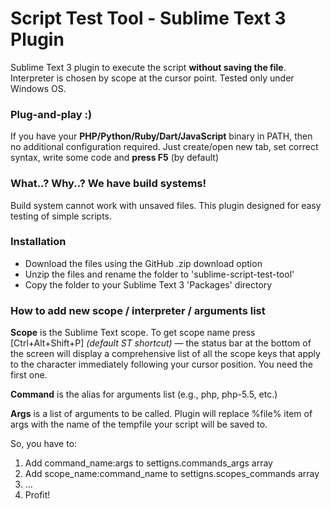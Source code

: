 Script Test Tool - Sublime Text 3 Plugin
========================

Sublime Text 3 plugin to execute the script **without saving the file**.
Interpreter is chosen by scope at the cursor point. Tested only under Windows OS.

### Plug-and-play :)
If you have your **PHP/Python/Ruby/Dart/JavaScript** binary in PATH, then no additional configuration required.
Just create/open new tab, set correct syntax, write some code and **press F5** (by default)

### What..? Why..? We have build systems!
Build system cannot work with unsaved files. This plugin designed for easy testing of simple scripts.

### Installation

* Download the files using the GitHub .zip download option
* Unzip the files and rename the folder to 'sublime-script-test-tool'
* Copy the folder to your Sublime Text 3 'Packages' directory

### How to add new scope / interpreter / arguments list
**Scope** is the Sublime Text scope. To get scope name press [Ctrl+Alt+Shift+P] _(default ST shortcut)_ — the status bar at the bottom of the screen will display a comprehensive list of all the scope keys that apply to the character immediately following your cursor position. You need the first one.

**Command** is the alias for arguments list (e.g., php, php-5.5, etc.)

**Args** is a list of arguments to be called. Plugin will replace %file% item of args with the name of the tempfile your script will be saved to.

So, you have to:

1. Add command_name:args to settigns.commands_args array
2. Add scope_name:command_name to settigns.scopes_commands array
3. ...
2. Profit!

